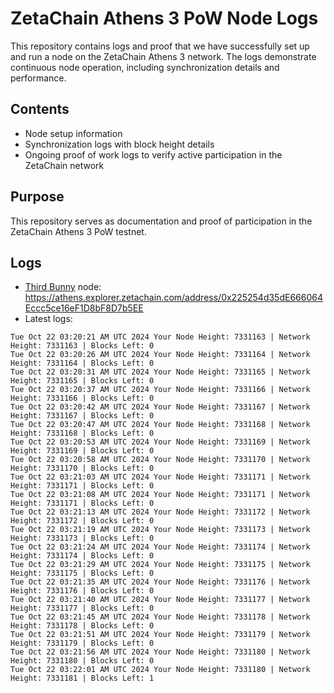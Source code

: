 # ZetaChain Athens 3 PoW Node Logs
This repository contains logs and proof that we have successfully set up and run a node on the ZetaChain Athens 3 network. The logs demonstrate continuous node operation, including synchronization details and performance.

## Contents
- Node setup information
- Synchronization logs with block height details
- Ongoing proof of work logs to verify active participation in the ZetaChain network

## Purpose
This repository serves as documentation and proof of participation in the ZetaChain Athens 3 PoW testnet.

## Logs

- [Third Bunny](https://thirdbunny.xyz/) node: https://athens.explorer.zetachain.com/address/0x225254d35dE666064Eccc5ce16eF1D8bF8D7b5EE
- Latest logs:
```
Tue Oct 22 03:20:21 AM UTC 2024 Your Node Height: 7331163 | Network Height: 7331163 | Blocks Left: 0
Tue Oct 22 03:20:26 AM UTC 2024 Your Node Height: 7331164 | Network Height: 7331164 | Blocks Left: 0
Tue Oct 22 03:20:31 AM UTC 2024 Your Node Height: 7331165 | Network Height: 7331165 | Blocks Left: 0
Tue Oct 22 03:20:37 AM UTC 2024 Your Node Height: 7331166 | Network Height: 7331166 | Blocks Left: 0
Tue Oct 22 03:20:42 AM UTC 2024 Your Node Height: 7331167 | Network Height: 7331167 | Blocks Left: 0
Tue Oct 22 03:20:47 AM UTC 2024 Your Node Height: 7331168 | Network Height: 7331168 | Blocks Left: 0
Tue Oct 22 03:20:53 AM UTC 2024 Your Node Height: 7331169 | Network Height: 7331169 | Blocks Left: 0
Tue Oct 22 03:20:58 AM UTC 2024 Your Node Height: 7331170 | Network Height: 7331170 | Blocks Left: 0
Tue Oct 22 03:21:03 AM UTC 2024 Your Node Height: 7331171 | Network Height: 7331171 | Blocks Left: 0
Tue Oct 22 03:21:08 AM UTC 2024 Your Node Height: 7331171 | Network Height: 7331171 | Blocks Left: 0
Tue Oct 22 03:21:13 AM UTC 2024 Your Node Height: 7331172 | Network Height: 7331172 | Blocks Left: 0
Tue Oct 22 03:21:19 AM UTC 2024 Your Node Height: 7331173 | Network Height: 7331173 | Blocks Left: 0
Tue Oct 22 03:21:24 AM UTC 2024 Your Node Height: 7331174 | Network Height: 7331174 | Blocks Left: 0
Tue Oct 22 03:21:29 AM UTC 2024 Your Node Height: 7331175 | Network Height: 7331175 | Blocks Left: 0
Tue Oct 22 03:21:35 AM UTC 2024 Your Node Height: 7331176 | Network Height: 7331176 | Blocks Left: 0
Tue Oct 22 03:21:40 AM UTC 2024 Your Node Height: 7331177 | Network Height: 7331177 | Blocks Left: 0
Tue Oct 22 03:21:45 AM UTC 2024 Your Node Height: 7331178 | Network Height: 7331178 | Blocks Left: 0
Tue Oct 22 03:21:51 AM UTC 2024 Your Node Height: 7331179 | Network Height: 7331179 | Blocks Left: 0
Tue Oct 22 03:21:56 AM UTC 2024 Your Node Height: 7331180 | Network Height: 7331180 | Blocks Left: 0
Tue Oct 22 03:22:01 AM UTC 2024 Your Node Height: 7331180 | Network Height: 7331181 | Blocks Left: 1
```
